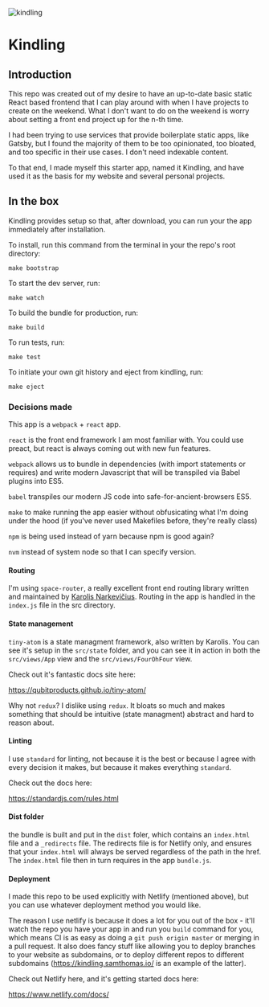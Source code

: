 ![kindling](https://user-images.githubusercontent.com/10165959/42725557-5acf9cf4-877d-11e8-9a53-7c51c1678bdf.png)


# Kindling

## Introduction

This repo was created out of my desire to have an up-to-date basic static React based frontend that I can play around with when I have projects to create on the weekend. What I don't want to do on the weekend is worry about setting a front end project up for the n-th time.

I had been trying to use services that provide boilerplate static apps, like Gatsby, but I found the majority of them to be too opinionated, too bloated, and too specific in their use cases. I don't need indexable content.

To that end, I made myself this starter app, named it Kindling, and have used it as the basis for my website and several personal projects.

## In the box
Kindling provides setup so that, after download, you can run your the app immediately after installation.

To install, run this command from the terminal in your the repo's root directory:

`make bootstrap`

To start the dev server, run:

`make watch`

To build the bundle for production, run:

`make build`

To run tests, run:

`make test`

To initiate your own git history and eject from kindling, run:

`make eject`

### Decisions made

This app is a `webpack` + `react` app.

`react` is the front end framework I am most familiar with. You could use preact, but react is always coming out with new fun features.

`webpack` allows us to bundle in dependencies (with import statements or requires) and write modern Javascript that will be transpiled via Babel plugins into ES5.

`babel` transpiles our modern JS code into safe-for-ancient-browsers ES5.

`make` to make running the app easier without obfusicating what I'm doing under the hood (if you've never used Makefiles before, they're really class)

`npm` is being used instead of yarn because npm is good again?

`nvm` instead of system node so that I can specify version.

#### Routing

I'm using `space-router`, a really excellent front end routing library written and maintained by [Karolis Narkevičius](https://github.com/KidkArolis). Routing in the app is handled in the `index.js` file in the src directory.

#### State management

`tiny-atom` is a state managment framework, also written by Karolis. You can see it's setup in the `src/state` folder, and you can see it in action in both the `src/views/App` view and the `src/views/FourOhFour` view.

Check out it's fantastic docs site here:

https://qubitproducts.github.io/tiny-atom/

Why not `redux`? I dislike using `redux`. It bloats so much and makes something that should be intuitive (state managment) abstract and hard to reason about.

#### Linting

I use `standard` for linting, not because it is the best or because I agree with every decision it makes, but because it makes everything `standard`.

Check out the docs here:

https://standardjs.com/rules.html

#### Dist folder

the bundle is built and put in the `dist` foler, which contains an `index.html` file and a `_redirects` file. The redirects file is for Netlify only, and ensures that your `index.html` will always be served regardless of the path in the href. The `index.html` file then in turn requires in the app `bundle.js`.

#### Deployment

I made this repo to be used explicitly with Netlify (mentioned above), but you can use whatever deployment method you would like.

The reason I use netlify is because it does a lot for you out of the box - it'll watch the repo you have your app in and run you `build` command for you, which means CI is as easy as doing a `git push origin master` or merging in a pull request. It also does fancy stuff like allowing you to deploy branches to your website as subdomains, or to deploy different repos to different subdomains (https://kindling.samthomas.io/ is an example of the latter).

Check out Netlify here, and it's getting started docs here:

https://www.netlify.com/docs/
